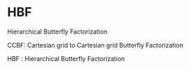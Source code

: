 HBF
===

Hierarchical Butterfly Factorization

CCBF: Cartesian grid to Cartesian grid Butterfly Factorization

HBF : Hierarchical Butterfly Factorization
